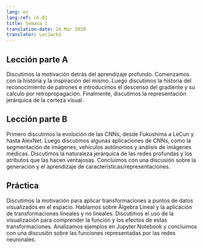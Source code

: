 ```yaml
---
lang: es
lang-ref: ch.01
title: Semana 1
translation-date: 24 Mar 2020
translator: LecJackS
---
```



## Lección parte A

<!-- We discuss the motivation behind deep learning. We begin with the history and inspiration of deep learning. Then we discuss the history of pattern recognition and introduce gradient descent and its computation by backpropagation. Finally, we discuss the hierarchical representation of the visual cortex.
-->
Discutimos la motivación detrás del aprendizaje profundo. Comenzamos con la historia y la inspiración del mismo. Luego discutimos la historia del reconocimiento de patrones e introducimos el descenso del gradiente y su cálculo por retropropagación. Finalmente, discutimos la representación jerárquica de la corteza visual.


## Lección parte B

<!-- We first discuss the evolution of CNNs, from Fukushima to LeCun to AlexNet. We then discuss some applications of CNN's, such as image segmentation, autonomous vehicles, and medical image analysis. We discuss the hierarchical nature of deep networks and the attributes of deep networks that make them advantageous. We conclude with a discussion of generating and learning features/representations.
-->
Primero discutimos la evolución de las CNNs, desde Fukushima a LeCun y hasta AlexNet. Luego discutimos algunas aplicaciones de CNNs, como la segmentación de imágenes, vehículos autónomos y análisis de imágenes médicas. Discutimos la naturaleza jerárquica de las redes profundas y los atributos que las hacen ventajosas. Concluimos con una discusión sobre la generación y el aprendizaje de características/representaciones.


## Práctica

<!-- We discuss the motivation for applying transformations to data points visualized in space. We talk about Linear Algebra and the application of linear and non-linear transformations. We discuss the use of visualization to understand the function and effects of these transformations. We walk through examples in a Jupyter Notebook and conclude with a discussion of functions represented by neural networks.
-->
Discutimos la motivación para aplicar transformaciones a puntos de datos visualizados en el espacio. Hablamos sobre Álgebra Lineal y la aplicación de transformaciones lineales y no lineales. Discutimos el uso de la visualización para comprender la función y los efectos de estas transformaciones. Analizamos ejemplos en Jupyter Notebook y concluimos con una discusión sobre las funciones representadas por las redes neuronales.

